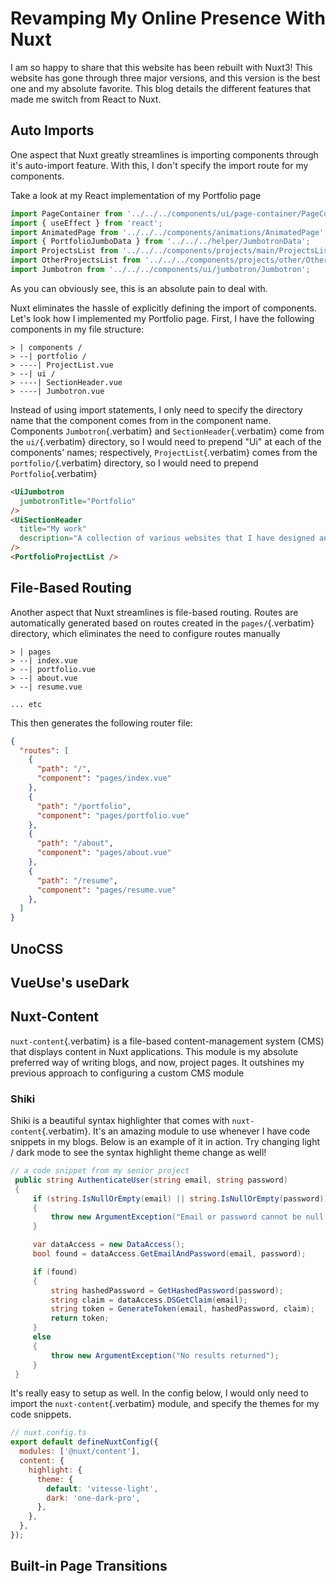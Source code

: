# Revamping My Online Presence With Nuxt

I am so happy to share that this website has been rebuilt with Nuxt3!
This website has gone through three major versions, and this version is
the best one and my absolute favorite. This blog details the different
features that made me switch from React to Nuxt.

## Auto Imports

One aspect that Nuxt greatly streamlines is importing components through
it\'s auto-import feature. With this, I don\'t specify the import route
for my components.

Take a look at my React implementation of my Portfolio page

``` javascript
import PageContainer from '../../../components/ui/page-container/PageContainer';
import { useEffect } from 'react';
import AnimatedPage from '../../../components/animations/AnimatedPage';
import { PortfolioJumboData } from '../../../helper/JumbotronData';
import ProjectsList from '../../../components/projects/main/ProjectsList';
import OtherProjectsList from '../../../components/projects/other/OtherProjectsList';
import Jumbotron from '../../../components/ui/jumbotron/Jumbotron';
```

As you can obviously see, this is an absolute pain to deal with.

Nuxt eliminates the hassle of explicitly defining the import of
components. Let\'s look how I implemented my Portfolio page. First, I
have the following components in my file structure:

``` shell
> | components /
> --| portfolio /
> ----| ProjectList.vue
> --| ui /
> ----| SectionHeader.vue
> ----| Jumbotron.vue
```

Instead of using import statements, I only need to specify the directory
name that the component comes from in the component name. Components
`Jumbotron`{.verbatim} and `SectionHeader`{.verbatim} come from the
`ui/`{.verbatim} directory, so I would need to prepend \"Ui\" at each of
the components\' names; respectively, `ProjectList`{.verbatim} comes
from the `portfolio/`{.verbatim} directory, so I would need to prepend
`Portfolio`{.verbatim}

``` html
<UiJumbotron
  jumbotronTitle="Portfolio"
/>
<UiSectionHeader
  title="My work"
  description="A collection of various websites that I have designed and developed"
/>
<PortfolioProjectList />
```

## File-Based Routing

Another aspect that Nuxt streamlines is file-based routing. Routes are
automatically generated based on routes created in the
`pages/`{.verbatim} directory, which eliminates the need to configure
routes manually

``` shell
> | pages
> --| index.vue
> --| portfolio.vue
> --| about.vue
> --| resume.vue

... etc
```

This then generates the following router file:

``` json
{
  "routes": [
    {
      "path": "/",
      "component": "pages/index.vue"
    },
    {
      "path": "/portfolio",
      "component": "pages/portfolio.vue"
    },
    {
      "path": "/about",
      "component": "pages/about.vue"
    },
    {
      "path": "/resume",
      "component": "pages/resume.vue"
    },
  ]
}
```

## UnoCSS

## VueUse\'s useDark

## Nuxt-Content

`nuxt-content`{.verbatim} is a file-based content-management system
(CMS) that displays content in Nuxt applications. This module is my
absolute preferred way of writing blogs, and now, project pages. It
outshines my previous approach to configuring a custom CMS module

### Shiki

Shiki is a beautiful syntax highlighter that comes with
`nuxt-content`{.verbatim}. It\'s an amazing module to use whenever I
have code snippets in my blogs. Below is an example of it in action. Try
changing light / dark mode to see the syntax highlight theme change as
well!

``` csharp
// a code snippet from my senior project
 public string AuthenticateUser(string email, string password)
 {
     if (string.IsNullOrEmpty(email) || string.IsNullOrEmpty(password))
     {
         throw new ArgumentException("Email or password cannot be null / empty");
     }

     var dataAccess = new DataAccess();
     bool found = dataAccess.GetEmailAndPassword(email, password);

     if (found)
     {
         string hashedPassword = GetHashedPassword(password);
         string claim = dataAccess.DSGetClaim(email);
         string token = GenerateToken(email, hashedPassword, claim);
         return token;
     }
     else
     {
         throw new ArgumentException("No results returned");
     }
 }
```

It\'s really easy to setup as well. In the config below, I would only
need to import the `nuxt-content`{.verbatim} module, and specify the
themes for my code snippets.

``` javascript
// nuxt.config.ts
export default defineNuxtConfig({
  modules: ['@nuxt/content'],
  content: {
    highlight: {
      theme: {
        default: 'vitesse-light',
        dark: 'one-dark-pro',
      },
    },
  },
});
```

## Built-in Page Transitions
